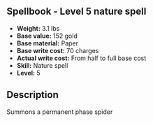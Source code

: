 ## Spellbook - Level 5 nature spell

- **Weight:** 3.1 lbs
- **Base value:** 152 gold
- **Base material:** Paper
- **Base write cost:** 70 charges
- **Actual write cost:** From half to full base cost
- **Skill:** Nature spell
- **Level:** 5

## Description

Summons a permanent phase spider

